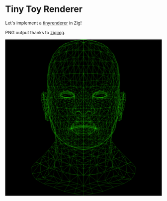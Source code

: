 # Tiny Toy Renderer

Let's implement a [tinyrenderer](https://github.com/ssloy/tinyrenderer) in Zig!

PNG output thanks to [zigimg](https://github.com/zigimg/zigimg).

![a 3D wireframe of a human head](assets/wireframe.png)

